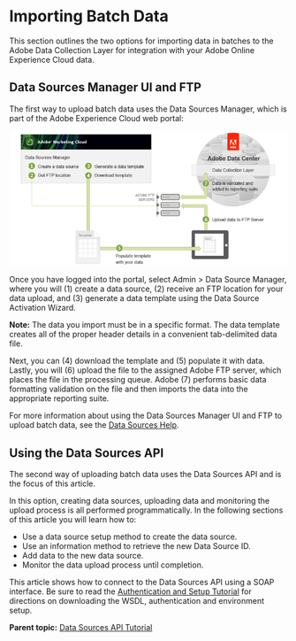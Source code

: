 # Importing Batch Data

 

This section outlines the two options for importing data in batches to the Adobe Data Collection Layer for integration with your Adobe Online Experience Cloud data.

## Data Sources Manager UI and FTP

The first way to upload batch data uses the Data Sources Manager, which is part of the Adobe Experience Cloud web portal:

![](graphics/get-started-data-sources-api-figure-2.png)

Once you have logged into the portal, select Admin \> Data Source Manager, where you will \(1\) create a data source, \(2\) receive an FTP location for your data upload, and \(3\) generate a data template using the Data Source Activation Wizard.

**Note:** The data you import must be in a specific format. The data template creates all of the proper header details in a convenient tab-delimited data file.

Next, you can \(4\) download the template and \(5\) populate it with data. Lastly, you will \(6\) upload the file to the assigned Adobe FTP server, which places the file in the processing queue. Adobe \(7\) performs basic data formatting validation on the file and then imports the data into the appropriate reporting suite.

For more information about using the Data Sources Manager UI and FTP to upload batch data, see the [Data Sources Help](http://microsite.omniture.com/t2/help/en_US/sc/datasources/).

## Using the Data Sources API

The second way of uploading batch data uses the Data Sources API and is the focus of this article.

In this option, creating data sources, uploading data and monitoring the upload process is all performed programmatically. In the following sections of this article you will learn how to:

-   Use a data source setup method to create the data source.
-   Use an information method to retrieve the new Data Source ID.
-   Add data to the new data source.
-   Monitor the data upload process until completion.

This article shows how to connect to the Data Sources API using a SOAP interface. Be sure to read the [Authentication and Setup Tutorial](c_Authentication_and_Setup.md#) for directions on downloading the WSDL, authentication and environment setup.

**Parent topic:** [Data Sources API Tutorial](c_Data_Sources_Overview.md)

